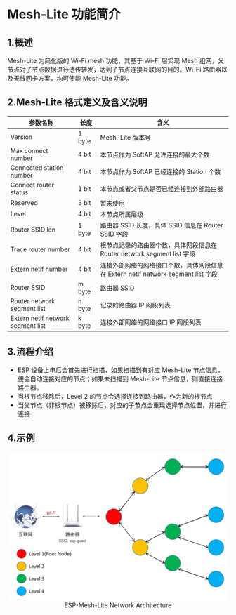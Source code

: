 # Mesh-Lite 功能简介

## 1.概述

Mesh-Lite 为简化版的 Wi-Fi mesh 功能，其基于 Wi-Fi 层实现 Mesh 组网，父节点对子节点数据进行透传转发，达到子节点连接互联网的目的。Wi-Fi 路由器以及无线网卡方案，均可使能 Mesh-Lite 功能。

## 2.Mesh-Lite 格式定义及含义说明

| 参数名称                          | 长度   | 含义                                                         |
| --------------------------------- | ------ | ------------------------------------------------------------ |
| Version                           | 1 byte | Mesh-Lite 版本号                                              |
| Max connect number                | 4 bit  | 本节点作为 SoftAP 允许连接的最大个数                         |
| Connected station number          | 4 bit  | 本节点作为 SoftAP 已经连接的 Station 个数                    |
| Connect router status             | 1 bit  | 本节点或者父节点是否已经连接到外部路由器                     |
| Reserved                          | 3 bit  | 暂未使用                                                     |
| Level                             | 4 bit  | 本节点所属层级                                               |
| Router SSID len                   | 1 byte | 路由器 SSID 长度，具体 SSID 信息在 Router SSID 字段          |
| Trace router number               | 4 bit  | 根节点记录的路由器个数，具体网段信息在 Router network segment list 字段 |
| Extern netif number               | 4 bit  | 连接外部网络的网络接口个数，具体网段信息在 Extern netif network segment list 字段 |
| Router SSID                       | m byte | 路由器 SSID                                                  |
| Router network segment list       | n byte | 记录的路由器 IP 网段列表                                     |
| Extern netif network segment list | k byte | 连接外部网络的网络接口 IP 网段列表                           |

## 3.流程介绍

- ESP 设备上电后会首先进行扫描，如果扫描到有对应 Mesh-Lite 节点信息，便会自动连接对应的节点；如果未扫描到 Mesh-Lite 节点信息，则直接连接路由器。
- 当根节点移除后，Level 2 的节点会选择连接到路由器，作为新的根节点
- 当父节点（非根节点）被移除后，对应的子节点会重现选择节点位置，并进行连接

## 4.示例

<img src="./_static/Mesh-Lite_Network_Architecture.png" alt="Mesh-Lite_Network_Architecture" style="zoom:50%;" />

<center>ESP-Mesh-Lite Network Architecture</center>
